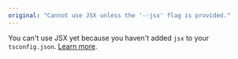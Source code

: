 ```yaml
---
original: "Cannot use JSX unless the '--jsx' flag is provided."
---
```


You can't use JSX yet because you haven't added `jsx` to your `tsconfig.json`. [Learn more](https://www.totaltypescript.com/cannot-use-jsx-unless-the-jsx-flag-is-provided).
